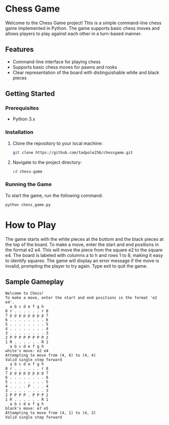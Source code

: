 # Chess Game

Welcome to the Chess Game project! This is a simple command-line chess game implemented in Python. The game supports basic chess moves and allows players to play against each other in a turn-based manner.

## Features

- Command-line interface for playing chess
- Supports basic chess moves for pawns and rooks
- Clear representation of the board with distinguishable white and black pieces

## Getting Started

### Prerequisites

- Python 3.x

### Installation

1. Clone the repository to your local machine:
    ```sh
    git clone https://github.com/tadpole256/chessgame.git
    ```
2. Navigate to the project directory:
    ```sh
    cd chess-game
    ```

### Running the Game

To start the game, run the following command:
```sh
python chess_game.py
```


# How to Play

The game starts with the white pieces at the bottom and the black pieces at the top of the board.
To make a move, enter the start and end positions in the format e2 e4. This will move the piece from the square e2 to the square e4.
The board is labeled with columns a to h and rows 1 to 8, making it easy to identify squares.
The game will display an error message if the move is invalid, prompting the player to try again.
Type exit to quit the game.

## Sample Gameplay
```
Welcome to Chess!
To make a move, enter the start and end positions in the format 'e2 e4'.
  a b c d e f g h
8 r . . . . . . r 8
7 p p p p p p p p 7
6 . . . . . . . . 6
5 . . . . . . . . 5
4 . . . . . . . . 4
3 . . . . . . . . 3
2 P P P P P P P P 2
1 R . . . . . . R 1
  a b c d e f g h
white's move: e2 e4
Attempting to move from (4, 6) to (4, 4)
Valid single step forward
  a b c d e f g h
8 r . . . . . . r 8
7 p p p p p p p p 7
6 . . . . . . . . 6
5 . . . . . . . . 5
4 . . . . P . . . 4
3 . . . . . . . . 3
2 P P P P . P P P 2
1 R . . . . . . R 1
  a b c d e f g h
black's move: e7 e5
Attempting to move from (4, 1) to (4, 3)
Valid single step forward
